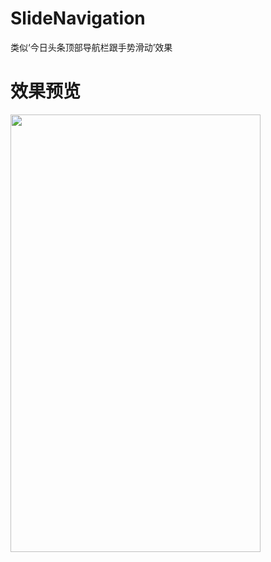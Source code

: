# SlideNavigation
类似‘今日头条顶部导航栏跟手势滑动’效果

# 效果预览
<image src="./iamge/demo.gif" width="400px" height="700px"/>
